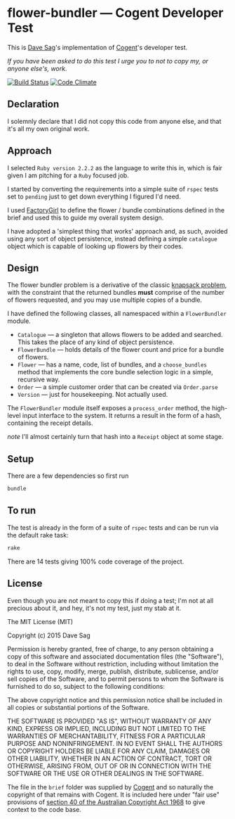 # flower-bundler — Cogent Developer Test

This is [Dave Sag](http://cv.davesag.com)'s implementation of [Cogent](http://www.cogent.co)'s developer test.

*If you have been asked to do this test I urge you to not to copy my, or anyone else's, work.*

[![Build Status](https://travis-ci.org/davesag/flower-shop-test.svg?branch=add_code_climate_and_travis_hooks)](https://travis-ci.org/davesag/flower-shop-test) [![Code Climate](https://codeclimate.com/github/davesag/flower-shop-test/badges/gpa.svg)](https://codeclimate.com/github/davesag/flower-shop-test)

## Declaration

I solemnly declare that I did not copy this code from anyone else, and that it's all my own original  work.

## Approach

I selected `Ruby version 2.2.2` as the language to write this in, which is fair given I am pitching for a `Ruby` focused job.

I started by converting the requirements into a simple suite of `rspec` tests set to `pending` just to get down everything I figured I'd need.

I used [FactoryGirl](https://github.com/thoughtbot/factory_girl) to define the flower / bundle combinations defined in the brief and used this to guide my overall system design.

I have adopted a 'simplest thing that works' approach and, as such, avoided using any sort of object persistence, instead defining a simple `catalogue` object which is capable of looking up flowers by their codes.

## Design

The flower bundler problem is a derivative of the classic [knapsack problem](http://en.wikipedia.org/wiki/Knapsack_problem), with the constraint that the returned bundles **must** comprise of the number of flowers requested, and you may use multiple copies of a bundle.

I have defined the following classes, all namespaced within a `FlowerBundler` module.

* `Catalogue` — a singleton that allows flowers to be added and searched.  This takes the place of any kind of object persistence.
* `FlowerBundle` — holds details of the flower count and price for a bundle of flowers.
* `Flower` — has a name, code, list of bundles, and a `choose_bundles` method that implements the core bundle selection logic in a simple, recursive way.
* `Order` — a simple customer order that can be created via `Order.parse`
* `Version` — just for housekeeping. Not actually used.

The `FlowerBundler` module itself exposes a `process_order` method, the high-level input interface to the system. It returns a result in the form of a hash, containing the receipt details.

_note_ I'll almost certainly turn that hash into a `Receipt` object at some stage.

## Setup

There are a few dependencies so first run

```sh
bundle
```

## To run

The test is already in the form of a suite of `rspec` tests and can be run via the default rake task:

```sh
rake
```

There are 14 tests giving 100% code coverage of the project.

## License

Even though you are not meant to copy this if doing a test; I'm not at all precious about it, and hey, it's not my test, just my stab at it.

The MIT License (MIT)

Copyright (c) 2015 Dave Sag

Permission is hereby granted, free of charge, to any person obtaining a copy
of this software and associated documentation files (the "Software"), to deal
in the Software without restriction, including without limitation the rights
to use, copy, modify, merge, publish, distribute, sublicense, and/or sell
copies of the Software, and to permit persons to whom the Software is
furnished to do so, subject to the following conditions:

The above copyright notice and this permission notice shall be included in all
copies or substantial portions of the Software.

THE SOFTWARE IS PROVIDED "AS IS", WITHOUT WARRANTY OF ANY KIND, EXPRESS OR
IMPLIED, INCLUDING BUT NOT LIMITED TO THE WARRANTIES OF MERCHANTABILITY,
FITNESS FOR A PARTICULAR PURPOSE AND NONINFRINGEMENT. IN NO EVENT SHALL THE
AUTHORS OR COPYRIGHT HOLDERS BE LIABLE FOR ANY CLAIM, DAMAGES OR OTHER
LIABILITY, WHETHER IN AN ACTION OF CONTRACT, TORT OR OTHERWISE, ARISING FROM,
OUT OF OR IN CONNECTION WITH THE SOFTWARE OR THE USE OR OTHER DEALINGS IN THE
SOFTWARE.

The file in the `brief` folder was supplied by [Cogent](http://www.cogent.co) and so naturally the copyright of that remains with Cogent. It is included here under "fair use" provisions of [section 40 of the Australian Copyright Act 1968](http://www.austlii.edu.au/au/legis/cth/consol_act/ca1968133/s40.html) to give context to the code base.
